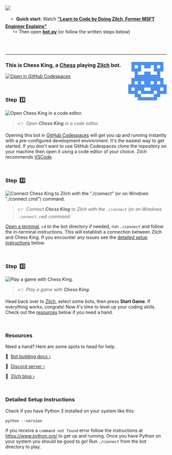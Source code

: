 
<a href="https://zilch.dev/v-learn-to-code-by-doing-zilch">
<img src="https://www.zilch.dev/intro-thumbnail.png" width="500px"/>
</a>

&nbsp;&nbsp;&nbsp;&nbsp;⭐&nbsp;&nbsp;**Quick start:** Watch [**"Learn to Code by Doing Zilch, Former MSFT Engineer Explains"**](https://zilch.dev/v-learn-to-code-by-doing-zilch)<br/>&nbsp;&nbsp;&nbsp;&nbsp;&nbsp;&nbsp;↳ Then open [**bot.py**](bot.py) (or follow the written steps below)

<br/>
<br/>

---

### <img align="right" src="./avatar.svg"/> This is Chess King, a [Chess](https://www.zilch.dev/chess) playing [Zilch](https://www.zilch.dev) bot.

[![Open in GitHub Codespaces](https://github.com/codespaces/badge.svg)](https://codespaces.new/davidhparkinson/chess-king?quickstart=1)

<br/>

### Step &nbsp;1️⃣

![Open Chess King in a code editor.](https://www.zilch.dev/readme-v1-step1.gif)

> 👉 &nbsp;_Open **Chess King** in a code editor._

Opening this bot in [GitHub Codespaces](https://docs.github.com/en/codespaces) will get you up and running instantly with a pre-configured development environment. It's the easiest way to get started. If you don't want to use GitHub Codespaces clone the repository on your machine then open it using a code editor of your choice. Zilch recommends [VSCode](https://code.visualstudio.com/).

<br/>

### Step &nbsp;2️⃣

![Connect Chess King to Zilch with the "./connect" (or on Windows "./connect.cmd") command.](https://www.zilch.dev/readme-v1-step2.gif)

> 👉 &nbsp;_Connect **Chess King** to Zilch with the `./connect` (or on Windows `.connect.cmd`) command._

[Open a terminal](https://code.visualstudio.com/docs/terminal/basics), `cd` to the bot directory if needed, run `./connect` and follow the in-terminal instructions. This will establish a connection between Zilch and Chess King. If you encounter any issues see the [detailed setup instructions](#detailed-setup-instructions) below.

<br/>

### Step &nbsp;3️⃣

![Play a game with Chess King.](https://www.zilch.dev/readme-v2-step3.gif)

> 👉 &nbsp;_Play a game with **Chess King**._

Head back over to [Zilch](https://www.zilch.dev/chess), select some bots, then press **Start Game**. If everything works, congrats! Now it's time to level up your coding skills. Check out the [resources](#resources) below if you need a hand.

<br/>

### Resources

Need a hand? Here are some spots to head for help.

🤖 &nbsp;[Bot building docs ›](https://www.zilch.dev/docs/building-bots)

💬 &nbsp;[Discord server ›](https://discord.gg/eFNVTn5tY8)

📖 &nbsp;[Zilch blog ›](https://www.zilch.dev/blog)

<br/>

### Detailed Setup Instructions

Check if you have Python 3 installed on your system like this:

```
python --version
```

If you receive a `command not found` error follow the instructions
at https://www.python.org/ to get up and running. Once you have Python
on your system you should be good to go! Run `./connect` from the
bot directory to play.

